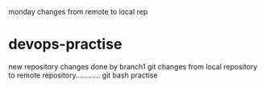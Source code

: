 monday changes from remote to local rep
# devops-practise
new repository
changes done by branch1
git changes from local repository to remote repository............
git bash practise





